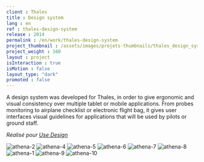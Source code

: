 ```yaml
---
client : Thales
title : Design system
lang : en
ref : thales-design-system
release : 2014
permalink : /en/work/thales-design-system
project_thumbnail : /assets/images/projets-thumbnails/thales_design_system_thumb.webp
project_weight : 160
layout : project
isInteraction : true
isMotion : false
layout_type: "dark"
promoted : false
---
```

A design system was developed for Thales, in order to give ergonomic and visual consistency over multiple tablet or mobile applications. From probes monitoring to airplane checklist or electronic flight bag, it gives user interfaces visual guidelines for applications that will be used by pilots or ground staff.

*Réalisé pour [Use Design](http://www.use.design)*

![athena-2](/assets/images/projets/athena/athena-2.webp)
![athena-4](/assets/images/projets/athena/athena-4.webp)
![athena-5](/assets/images/projets/athena/athena-5.webp)
![athena-6](/assets/images/projets/athena/athena-6.webp)
![athena-7](/assets/images/projets/athena/athena-7.webp)
![athena-8](/assets/images/projets/athena/athena-8.webp)
![athena-1](/assets/images/projets/athena/athena-1.webp)
![athena-9](/assets/images/projets/athena/athena-9.webp)
![athena-10](/assets/images/projets/athena/athena-10.webp)
